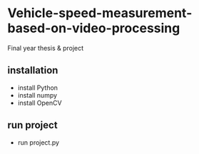 # Vehicle-speed-measurement-based-on-video-processing
Final year thesis &amp; project

## installation
* install Python
* install numpy
* install OpenCV

## run project
* run project.py

